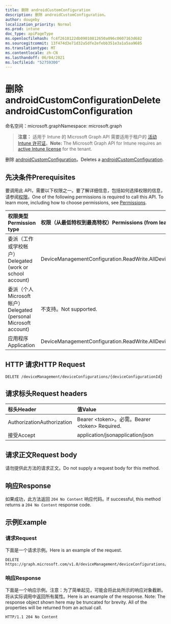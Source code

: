 ```yaml
---
title: 删除 androidCustomConfiguration
description: 删除 androidCustomConfiguration。
author: dougeby
localization_priority: Normal
ms.prod: intune
doc_type: apiPageType
ms.openlocfilehash: fc4f2610122db09010812650a096c0607163d682
ms.sourcegitcommit: 13f474d3e71d32a5dfe2efebb351e3a1a5aa9685
ms.translationtype: MT
ms.contentlocale: zh-CN
ms.lasthandoff: 06/04/2021
ms.locfileid: "52759300"
---
```

# <a name="delete-androidcustomconfiguration"></a><span data-ttu-id="89aa0-103">删除 androidCustomConfiguration</span><span class="sxs-lookup"><span data-stu-id="89aa0-103">Delete androidCustomConfiguration</span></span>

<span data-ttu-id="89aa0-104">命名空间：microsoft.graph</span><span class="sxs-lookup"><span data-stu-id="89aa0-104">Namespace: microsoft.graph</span></span>

> <span data-ttu-id="89aa0-105">**注意：** 适用于 Intune 的 Microsoft Graph API 需要适用于租户的 [活动 Intune 许可证](https://go.microsoft.com/fwlink/?linkid=839381)。</span><span class="sxs-lookup"><span data-stu-id="89aa0-105">**Note:** The Microsoft Graph API for Intune requires an [active Intune license](https://go.microsoft.com/fwlink/?linkid=839381) for the tenant.</span></span>

<span data-ttu-id="89aa0-106">删除 [androidCustomConfiguration](../resources/intune-deviceconfig-androidcustomconfiguration.md)。</span><span class="sxs-lookup"><span data-stu-id="89aa0-106">Deletes a [androidCustomConfiguration](../resources/intune-deviceconfig-androidcustomconfiguration.md).</span></span>

## <a name="prerequisites"></a><span data-ttu-id="89aa0-107">先决条件</span><span class="sxs-lookup"><span data-stu-id="89aa0-107">Prerequisites</span></span>
<span data-ttu-id="89aa0-p101">要调用此 API，需要以下权限之一。要了解详细信息，包括如何选择权限的信息，请参阅[权限](/graph/permissions-reference)。</span><span class="sxs-lookup"><span data-stu-id="89aa0-p101">One of the following permissions is required to call this API. To learn more, including how to choose permissions, see [Permissions](/graph/permissions-reference).</span></span>

|<span data-ttu-id="89aa0-110">权限类型</span><span class="sxs-lookup"><span data-stu-id="89aa0-110">Permission type</span></span>|<span data-ttu-id="89aa0-111">权限（从最低特权到最高特权）</span><span class="sxs-lookup"><span data-stu-id="89aa0-111">Permissions (from least to most privileged)</span></span>|
|:---|:---|
|<span data-ttu-id="89aa0-112">委派（工作或学校帐户）</span><span class="sxs-lookup"><span data-stu-id="89aa0-112">Delegated (work or school account)</span></span>|<span data-ttu-id="89aa0-113">DeviceManagementConfiguration.ReadWrite.All</span><span class="sxs-lookup"><span data-stu-id="89aa0-113">DeviceManagementConfiguration.ReadWrite.All</span></span>|
|<span data-ttu-id="89aa0-114">委派（个人 Microsoft 帐户）</span><span class="sxs-lookup"><span data-stu-id="89aa0-114">Delegated (personal Microsoft account)</span></span>|<span data-ttu-id="89aa0-115">不支持。</span><span class="sxs-lookup"><span data-stu-id="89aa0-115">Not supported.</span></span>|
|<span data-ttu-id="89aa0-116">应用程序</span><span class="sxs-lookup"><span data-stu-id="89aa0-116">Application</span></span>|<span data-ttu-id="89aa0-117">DeviceManagementConfiguration.ReadWrite.All</span><span class="sxs-lookup"><span data-stu-id="89aa0-117">DeviceManagementConfiguration.ReadWrite.All</span></span>|

## <a name="http-request"></a><span data-ttu-id="89aa0-118">HTTP 请求</span><span class="sxs-lookup"><span data-stu-id="89aa0-118">HTTP Request</span></span>
<!-- {
  "blockType": "ignored"
}
-->
``` http
DELETE /deviceManagement/deviceConfigurations/{deviceConfigurationId}
```

## <a name="request-headers"></a><span data-ttu-id="89aa0-119">请求标头</span><span class="sxs-lookup"><span data-stu-id="89aa0-119">Request headers</span></span>
|<span data-ttu-id="89aa0-120">标头</span><span class="sxs-lookup"><span data-stu-id="89aa0-120">Header</span></span>|<span data-ttu-id="89aa0-121">值</span><span class="sxs-lookup"><span data-stu-id="89aa0-121">Value</span></span>|
|:---|:---|
|<span data-ttu-id="89aa0-122">Authorization</span><span class="sxs-lookup"><span data-stu-id="89aa0-122">Authorization</span></span>|<span data-ttu-id="89aa0-123">Bearer &lt;token&gt;。必需。</span><span class="sxs-lookup"><span data-stu-id="89aa0-123">Bearer &lt;token&gt; Required.</span></span>|
|<span data-ttu-id="89aa0-124">接受</span><span class="sxs-lookup"><span data-stu-id="89aa0-124">Accept</span></span>|<span data-ttu-id="89aa0-125">application/json</span><span class="sxs-lookup"><span data-stu-id="89aa0-125">application/json</span></span>|

## <a name="request-body"></a><span data-ttu-id="89aa0-126">请求正文</span><span class="sxs-lookup"><span data-stu-id="89aa0-126">Request body</span></span>
<span data-ttu-id="89aa0-127">请勿提供此方法的请求正文。</span><span class="sxs-lookup"><span data-stu-id="89aa0-127">Do not supply a request body for this method.</span></span>

## <a name="response"></a><span data-ttu-id="89aa0-128">响应</span><span class="sxs-lookup"><span data-stu-id="89aa0-128">Response</span></span>
<span data-ttu-id="89aa0-129">如果成功，此方法返回 `204 No Content` 响应代码。</span><span class="sxs-lookup"><span data-stu-id="89aa0-129">If successful, this method returns a `204 No Content` response code.</span></span>

## <a name="example"></a><span data-ttu-id="89aa0-130">示例</span><span class="sxs-lookup"><span data-stu-id="89aa0-130">Example</span></span>

### <a name="request"></a><span data-ttu-id="89aa0-131">请求</span><span class="sxs-lookup"><span data-stu-id="89aa0-131">Request</span></span>
<span data-ttu-id="89aa0-132">下面是一个请求示例。</span><span class="sxs-lookup"><span data-stu-id="89aa0-132">Here is an example of the request.</span></span>
``` http
DELETE https://graph.microsoft.com/v1.0/deviceManagement/deviceConfigurations/{deviceConfigurationId}
```

### <a name="response"></a><span data-ttu-id="89aa0-133">响应</span><span class="sxs-lookup"><span data-stu-id="89aa0-133">Response</span></span>
<span data-ttu-id="89aa0-p102">下面是一个响应示例。注意：为了简单起见，可能会将此处所示的响应对象截断。将从实际调用中返回所有属性。</span><span class="sxs-lookup"><span data-stu-id="89aa0-p102">Here is an example of the response. Note: The response object shown here may be truncated for brevity. All of the properties will be returned from an actual call.</span></span>
``` http
HTTP/1.1 204 No Content
```




